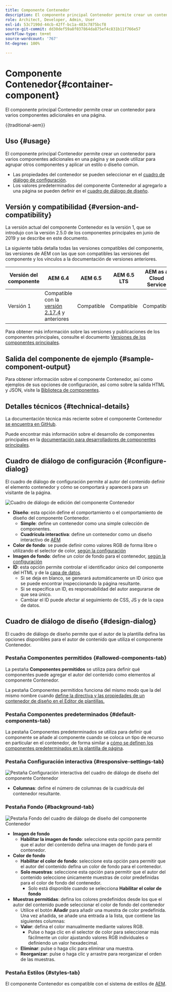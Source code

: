 ```yaml
---
title: Componente Contenedor
description: El componente principal Contenedor permite crear un contenedor para varios componentes adicionales en una página.
role: Architect, Developer, Admin, User
exl-id: 53c7190d-44cb-42ff-bc1a-483c7875bcf8
source-git-commit: dd30def59a8f037864da875ef4c831b11f766e57
workflow-type: tm+mt
source-wordcount: '767'
ht-degree: 100%

---
```



# Componente Contenedor{#container-component}

El componente principal Contenedor permite crear un contenedor para varios componentes adicionales en una página.

{{traditional-aem}}

## Uso {#usage}

El componente principal Contenedor permite crear un contenedor para varios componentes adicionales en una página y se puede utilizar para agrupar otros componentes y aplicar un estilo o diseño común.

* Las propiedades del contenedor se pueden seleccionar en el [cuadro de diálogo de configuración](#configure-dialog).
* Los valores predeterminados del componente Contenedor al agregarlo a una página se pueden definir en el [cuadro de diálogo de diseño](#design-dialog).

## Versión y compatibilidad {#version-and-compatibility}

La versión actual del componente Contenedor es la versión 1, que se introdujo con la versión 2.5.0 de los componentes principales en junio de 2019 y se describe en este documento.

La siguiente tabla detalla todas las versiones compatibles del componente, las versiones de AEM con las que son compatibles las versiones del componente y los vínculos a la documentación de versiones anteriores.

| Versión del componente | AEM 6.4 | AEM 6.5 | AEM 6.5 LTS | AEM as a Cloud Service |
|--- |--- |---|---|---|
| Versión 1 | Compatible con la <br>[versión 2.17.4](/help/versions.md) y anteriores | Compatible | Compatible | Compatible |

Para obtener más información sobre las versiones y publicaciones de los componentes principales, consulte el documento [Versiones de los componentes principales](/help/versions.md).

## Salida del componente de ejemplo {#sample-component-output}

Para obtener información sobre el componente Contenedor, así como ejemplos de sus opciones de configuración, así como sobre la salida HTML y JSON, visite la [Biblioteca de componentes](https://adobe.com/go/aem_cmp_library_container_es).

## Detalles técnicos {#technical-details}

La documentación técnica más reciente sobre el componente Contenedor [se encuentra en GitHub](https://adobe.com/go/aem_cmp_tech_container_v1_es).

Puede encontrar más información sobre el desarrollo de componentes principales en la [documentación para desarrolladores de componentes principales](/help/developing/overview.md).

## Cuadro de diálogo de configuración {#configure-dialog}

El cuadro de diálogo de configuración permite al autor del contenido definir el elemento contenedor y cómo se comportará y aparecerá para un visitante de la página.

![Cuadro de diálogo de edición del componente Contenedor](/help/assets/container-edit.png)

* **Diseño**: esta opción define el comportamiento o el comportamiento de diseño del componente Contenedor.
   * **Simple**: define un contenedor como una simple colección de componentes.
   * **Cuadrícula interactiva**: define un contenedor como un diseño interactivo de [AEM](https://experienceleague.adobe.com/docs/experience-manager-cloud-service/sites/authoring/features/responsive-layout.html?lang=es)
* **Color de fondo**: se puede definir como valores RGB de forma libre o utilizando el selector de color, [según la configuración](#background-tab)
* **Imagen de fondo**: define un color de fondo para el contenedor, [según la configuración](#background-tab)
* **ID**: esta opción permite controlar el identificador único del componente del HTML y de la [capa de datos](/help/developing/data-layer/overview.md).
   * Si se deja en blanco, se generará automáticamente un ID único que se puede encontrar inspeccionando la página resultante.
   * Si se especifica un ID, es responsabilidad del autor asegurarse de que sea único.
   * Cambiar el ID puede afectar al seguimiento de CSS, JS y de la capa de datos.

## Cuadro de diálogo de diseño {#design-dialog}

El cuadro de diálogo de diseño permite que el autor de la plantilla defina las opciones disponibles para el autor de contenido que utiliza el componente Contenedor.

### Pestaña Componentes permitidos {#allowed-components-tab}

La pestaña **Componentes permitidos** se utiliza para definir qué componentes puede agregar el autor del contenido como elementos al componente Contenedor.

La pestaña Componentes permitidos funciona del mismo modo que la del mismo nombre cuando [define la directiva y las propiedades de un contenedor de diseño en el Editor de plantillas.](https://experienceleague.adobe.com/docs/experience-manager-cloud-service/sites/authoring/features/templates.html?lang=es)

### Pestaña Componentes predeterminados {#default-components-tab}

La pestaña Componentes predeterminados se utiliza para definir qué componente se añade al componente cuando se coloca un tipo de recurso en particular en el contenedor, de forma similar a [cómo se definen los componentes predeterminados en la plantilla de página](https://experienceleague.adobe.com/docs/experience-manager-cloud-service/sites/authoring/features/templates.html?lang=es).

### Pestaña Configuración interactiva {#responsive-settings-tab}

![Pestaña Configuración interactiva del cuadro de diálogo de diseño del componente Contenedor](/help/assets/container-design-responsive.png)

* **Columnas**: define el número de columnas de la cuadrícula del contenedor resultante.

### Pestaña Fondo {#background-tab}

![Pestaña Fondo del cuadro de diálogo de diseño del componente Contenedor](/help/assets/container-design-background.png)

* **Imagen de fondo**
   * **Habilitar la imagen de fondo**: seleccione esta opción para permitir que el autor del contenido defina una imagen de fondo para el contenedor.
* **Color de fondo**
   * **Habilitar el color de fondo**: seleccione esta opción para permitir que el autor del contenido defina un color de fondo para el contenedor.
   * **Solo muestras**: seleccione esta opción para permitir que el autor del contenido seleccione únicamente muestras de color predefinidas para el color de fondo del contenedor.
      * Solo está disponible cuando se selecciona **Habilitar el color de fondo**
* **Muestras permitidas**: defina los colores predefinidos desde los que el autor del contenido puede seleccionar el color de fondo del contenedor
   * Utilice el botón **Añadir** para añadir una muestra de color predefinida. Una vez añadida, se añade una entrada a la lista, que contiene las siguientes columnas:
   * **Valor**: defina el color manualmente mediante valores RGB.
      * Pulse o haga clic en el selector de color para seleccionar más fácilmente un color ajustando valores RGB individuales o definiendo un valor hexadecimal.
   * **Eliminar**: pulse o haga clic para eliminar una muestra.
   * **Reorganizar**: pulse o haga clic y arrastre para reorganizar el orden de las muestras.

### Pestaña Estilos {#styles-tab}

El componente Contenedor es compatible con el sistema de estilos de [AEM](/help/get-started/authoring.md#component-styling).
